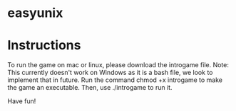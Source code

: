 # easyunix

# Instructions
To run the game on mac or linux, please download the introgame file. 
Note: This currently doesn't work on Windows as it is a bash file, we look to implement that in future.
Run the command chmod +x introgame to make the game an executable.
Then, use ./introgame to run it.

Have fun!
